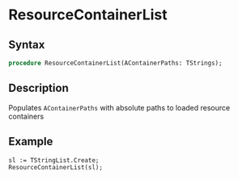 # ResourceContainerList

## Syntax

```pascal
procedure ResourceContainerList(AContainerPaths: TStrings);
```

## Description

Populates `AContainerPaths` with absolute paths to loaded resource containers

## Example

```pascal
sl := TStringList.Create;
ResourceContainerList(sl);
```
